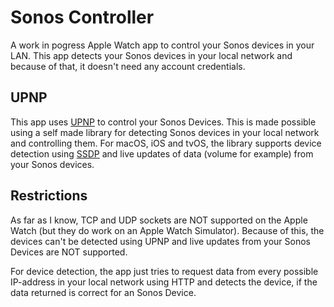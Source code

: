 
# Sonos Controller
A work in pogress Apple Watch app to control your Sonos devices in your LAN. This app detects your Sonos devices in your local network and because of that, it doesn't need any account credentials. 

## UPNP
This app uses [UPNP](https://en.wikipedia.org/wiki/Universal_Plug_and_Play) to control your Sonos Devices. This is made possible using a self made library for detecting Sonos devices in your local network and controlling them. For macOS, iOS and tvOS, the library supports device detection using [SSDP](https://en.wikipedia.org/wiki/Simple_Service_Discovery_Protocol) and live updates of data (volume for example) from your Sonos devices. 

## Restrictions
As far as I know, TCP and UDP sockets are NOT supported on the Apple Watch (but they do work on an Apple Watch Simulator). Because of this, the devices can't be detected using UPNP and live updates from your Sonos Devices are NOT supported. 

For device detection, the app just tries to request data from every possible IP-address in your local network using HTTP and detects the device, if the data returned is correct for an Sonos Device. 
